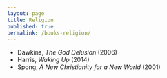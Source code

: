 ```yaml
---
layout: page
title: Religion
published: true
permalink: /books-religion/
---
```


* Dawkins, _The God Delusion_ (2006) 
* Harris, _Waking Up_ (2014) 
* Spong, _A New Christianity for a New World_ (2001) 
